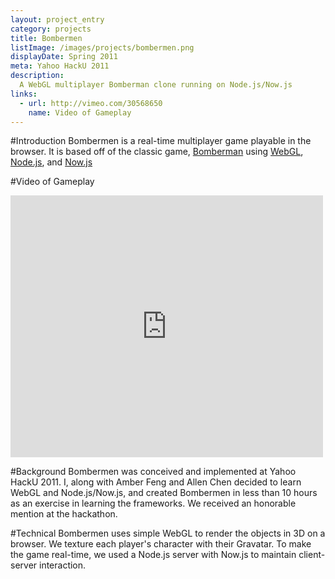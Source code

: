 ```yaml
---
layout: project_entry
category: projects
title: Bombermen
listImage: /images/projects/bombermen.png
displayDate: Spring 2011
meta: Yahoo HackU 2011
description: 
  A WebGL multiplayer Bomberman clone running on Node.js/Now.js
links:
  - url: http://vimeo.com/30568650
    name: Video of Gameplay
---
```

#Introduction
Bombermen is a real-time multiplayer game playable in the browser. It is 
based off of the classic game, 
[Bomberman](http://en.wikipedia.org/wiki/Bomberman) using 
[WebGL](http://en.wikipedia.org/wiki/WebGL), [Node.js](http://nodejs.org/), and 
[Now.js](http://nowjs.com/)

#Video of Gameplay

<iframe src="http://player.vimeo.com/video/30568650" width="500" height="419" frameborder="0" allowFullScreen="allowFullScreen">
</iframe> 

#Background
Bombermen was conceived and implemented at Yahoo HackU 2011. I, along with 
Amber Feng and Allen Chen decided to learn WebGL and Node.js/Now.js, and 
created Bombermen in less than 10 hours as an exercise in learning the 
frameworks. We received an honorable mention at the hackathon.

#Technical
Bombermen uses simple WebGL to render the objects in 3D on a browser. We 
texture each player's character with their Gravatar. To make the game 
real-time, we used a Node.js server with Now.js to maintain client-server 
interaction.
